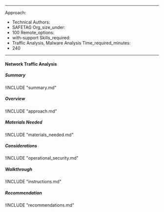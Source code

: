 
---
Approach:
- Technical
Authors:
- SAFETAG
Org_size_under:
- 100
Remote_options:
- with-support
Skills_required:
- Traffic Analysis, Malware Analysis
Time_required_minutes:
- 240

---

#### Network Traffic Analysis

##### Summary
!INCLUDE "summary.md"

##### Overview
!INCLUDE "approach.md"

##### Materials Needed
!INCLUDE "materials_needed.md"

##### Considerations
!INCLUDE "operational_security.md"

##### Walkthrough
!INCLUDE "instructions.md"

##### Recommendation
!INCLUDE "recommendations.md"
